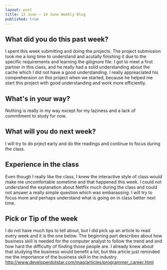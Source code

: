 ```yaml
---
layout: post
title: 13 June ~ 19 June Weekly Blog
published: true
---
```

## What did you do this past week?
I spent this week submitting and doing the projects. The project submission took me  a long time to understand and acutally finishing it due to the specific requirements and learning the gitignore file. I got to meet a first partner in this class, and he really had a solid understanding about the cache which I did not have a good understanding. I really appreaciated his comprehension on this project when we started, because he helped me start this project with good understanding and work more efficiently.
    
## What's in your way?
Nothing is really in my way except for my laziness and a lack of commitment to study for now.
    
## What will you do next week?
I will try to do prject early and do the readings and continue to focus during the class.

## Experience in the class
Even though I really like the class, I knew the interactive style of class would make me uncomfortable sometime and that happened this week. I could not understand the explanation about Netflix much during the class and could not answer a really simple question which was embarassing. I will try to focus more and perhaps understand what is going on in class better next time.
    
## Pick or Tip of the week
I do not have much tips to tell about, but I did pick up an article to read every week and it is the one below. The beginning part describes about how business skill is needed for the computer analyst to follow the trend and and how hard the difficulty of finding those people are. I already knew about that studying the business would benefit a lot, but this article just reminded me the importance of the business skill in the industry.
http://www.developerdotstar.com/mag/articles/programmer_career.html

